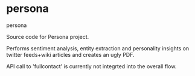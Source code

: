 # persona
persona

Source code for Persona project.

Performs sentiment analysis, entity extraction and personality insights on twitter feeds+wiki articles and creates an ugly PDF.

API call to 'fullcontact' is currently not integrted into the overall flow.

